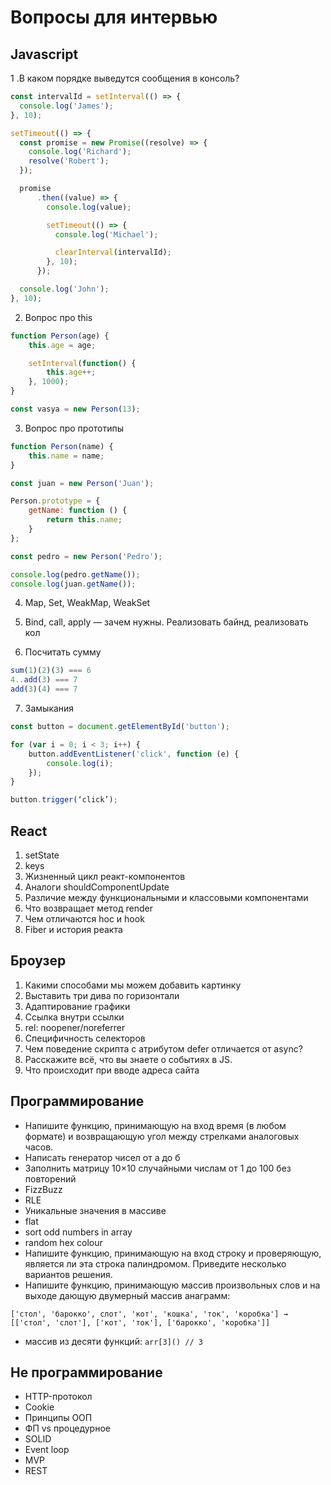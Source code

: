 # Вопросы для интервью

## Javascript

1 .В каком порядке выведутся сообщения в консоль?

```js
const intervalId = setInterval(() => {
  console.log('James');
}, 10);

setTimeout(() => {
  const promise = new Promise((resolve) => {
    console.log('Richard');
    resolve('Robert');
  });

  promise
      .then((value) => {
        console.log(value);

        setTimeout(() => {
          console.log('Michael');

          clearInterval(intervalId);
        }, 10);
      });

  console.log('John');
}, 10);
```

2. Вопрос про this

```js
function Person(age) {
    this.age = age;

    setInterval(function() {
        this.age++;
    }, 1000);
}

const vasya = new Person(13);
```

3. Вопрос про прототипы
```js
function Person(name) {
    this.name = name;
}

const juan = new Person('Juan');

Person.prototype = {
    getName: function () {
        return this.name;
    }
};

const pedro = new Person('Pedro');

console.log(pedro.getName());
console.log(juan.getName());
```

4. Map, Set, WeakMap, WeakSet

5. Bind, call, apply — зачем нужны. Реализовать байнд, реализовать кол

6. Посчитать сумму
```js
sum(1)(2)(3) === 6
4..add(3) === 7
add(3)(4) === 7
```

7. Замыкания
```js
const button = document.getElementById('button');

for (var i = 0; i < 3; i++) {
    button.addEventListener('click', function (e) {
        console.log(i);
    });
}

button.trigger(‘click’);
```

## React

1. setState
2. keys
3. Жизненный цикл реакт-компонентов
4. Аналоги shouldComponentUpdate
5. Различие между функциональными и классовыми компонентами
6. Что возвращает метод render
7. Чем отличаются hoc и hook
8. Fiber и история реакта

## Броузер

1. Какими способами мы можем добавить картинку
2. Выставить три дива по горизонтали
3. Адаптирование графики
4. Ссылка внутри ссылки
5. rel: noopener/noreferrer
6. Специфичность селекторов
7. Чем поведение скрипта с атрибутом defer отличается от async?
8. Расскажите всё, что вы знаете о событиях в JS.
9. Что происходит при вводе адреса сайта

## Программирование

- Напишите функцию, принимающую на вход время (в любом формате) и возвращающую угол между стрелками аналоговых часов.
- Написать генератор чисел от а до б
- Заполнить матрицу 10×10 случайными числам от 1 до 100 без повторений
- FizzBuzz
- RLE
- Уникальные значения в массиве
- flat
- sort odd numbers in array
- random hex colour
- Напишите функцию, принимающую на вход строку и проверяющую, является ли эта строка палиндромом. Приведите несколько вариантов решения.
- Напишите функцию, принимающую массив произвольных слов и на выходе дающую двумерный массив анаграмм:
```
['стол', 'барокко', слот', 'кот', 'кошка', 'ток', 'коробка'] →
[['стол', 'слот'], ['кот', 'ток'], ['барокко', 'коробка']]
```
- массив из десяти функций: `arr[3]() // 3`

## Не программирование

- HTTP-протокол
- Cookie
- Принципы ООП
- ФП vs процедурное
- SOLID
- Event loop
- MVP
- REST

